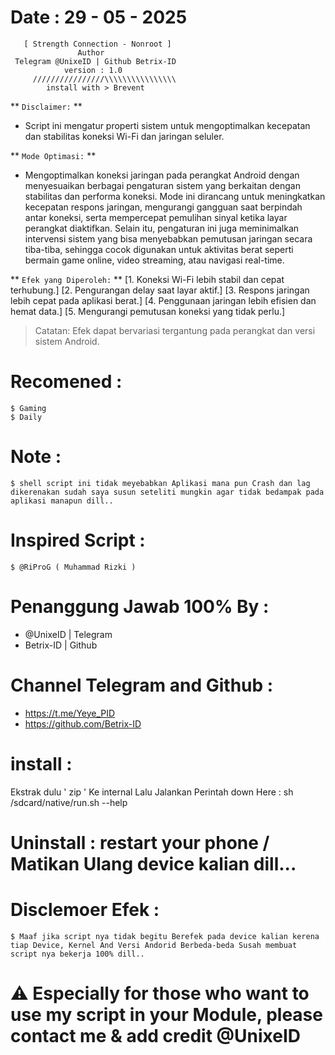 # Date : 29 - 05 - 2025          
       [ Strength Connection - Nonroot ]
                   Author 
     Telegram @UnixeID | Github Betrix-ID
                version : 1.0
         ////////////////\\\\\\\\\\\\\\\\
            install with > Brevent
            
   ** ` Disclaimer: ` **
- Script ini mengatur properti sistem untuk mengoptimalkan kecepatan dan stabilitas koneksi Wi-Fi dan jaringan seluler.

 ** ` Mode Optimasi: ` **
- Mengoptimalkan koneksi jaringan pada perangkat Android dengan menyesuaikan berbagai pengaturan sistem yang berkaitan dengan stabilitas dan performa koneksi. Mode ini dirancang untuk meningkatkan kecepatan respons jaringan, mengurangi gangguan saat berpindah antar koneksi, serta mempercepat pemulihan sinyal ketika layar perangkat diaktifkan.
Selain itu, pengaturan ini juga meminimalkan intervensi sistem yang bisa menyebabkan pemutusan jaringan secara tiba-tiba, sehingga cocok digunakan untuk aktivitas berat seperti bermain game online, video streaming, atau navigasi real-time.

 ** ` Efek yang Diperoleh: ` **
[1. Koneksi Wi-Fi lebih stabil dan cepat terhubung.]
[2. Pengurangan delay saat layar aktif.]
[3. Respons jaringan lebih cepat pada aplikasi berat.]
[4. Penggunaan jaringan lebih efisien dan hemat data.]
[5. Mengurangi pemutusan koneksi yang tidak perlu.]
> Catatan: Efek dapat bervariasi tergantung pada perangkat dan versi sistem Android.

# Recomened :
    $ Gaming
    $ Daily
    
# Note :
    $ shell script ini tidak meyebabkan Aplikasi mana pun Crash dan lag dikerenakan sudah saya susun seteliti mungkin agar tidak bedampak pada aplikasi manapun dill..
                        
# Inspired Script :
    $ @RiProG ( Muhammad Rizki )

# Penanggung Jawab 100% By :
- @UnixeID | Telegram
- Betrix-ID   | Github

# Channel Telegram and Github :
- https://t.me/Yeye_PID
- https://github.com/Betrix-ID

# install :
Ekstrak dulu ' zip ' Ke internal
Lalu Jalankan Perintah down Here :
sh /sdcard/native/run.sh --help

# Uninstall : restart your phone / Matikan Ulang device kalian dill...

# Disclemoer Efek :
    $ Maaf jika script nya tidak begitu Berefek pada device kalian kerena tiap Device, Kernel And Versi Andorid Berbeda-beda Susah membuat script nya bekerja 100% dill..

# ⚠️ Especially for those who want to use my script in your Module, please contact me & add credit @UnixeID